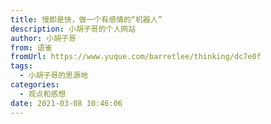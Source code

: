 ```yaml
---
title: 慢即是快，做一个有感情的“机器人”
description: 小胡子哥的个人网站
author: 小胡子哥
from: 语雀
fromUrl: https://www.yuque.com/barretlee/thinking/dc7e0f
tags:
  - 小胡子哥的思源地
categories:
  - 观点和感想
date: 2021-03-08 10:46:06
---
```


